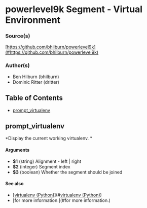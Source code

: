 # powerlevel9k Segment - Virtual Environment


### Source(s)

[https://github.com/bhilburn/powerlevel9k](#https://github.com/bhilburn/powerlevel9k)


### Author(s)

- Ben Hilburn (bhilburn)
- Dominic Ritter (dritter)


## Table of Contents

- [prompt_virtualenv](#prompt_virtualenv)

## prompt_virtualenv
*Display the current working virtualenv. *

#### Arguments

- **$1** (string) Alignment - left | right
- **$2** (integer) Segment index
- **$3** (boolean) Whether the segment should be joined


#### See also

- [[virtualenv (Python)](https://virtualenv.pypa.io/en/latest/)](#[virtualenv (Python)](https://virtualenv.pypa.io/en/latest/))
- [for more information.](#for more information.)


